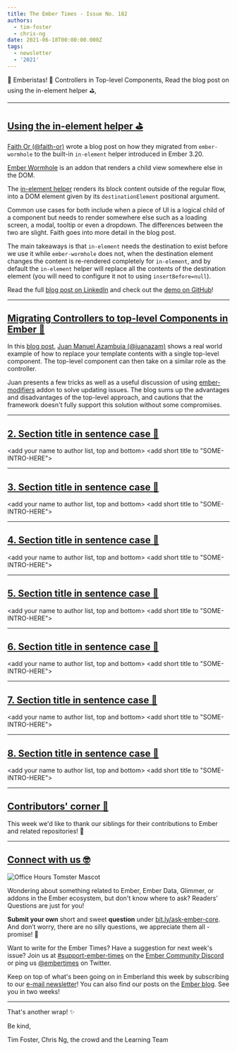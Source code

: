 ```yaml
---
title: The Ember Times - Issue No. 182
authors:
  - tim-foster
  - chris-ng
date: 2021-06-18T00:00:00.000Z
tags:
  - newsletter
  - '2021'
---
```


👋 Emberistas! 🐹
Controllers in Top-level Components,
Read the blog post on using the in-element helper ⛳,
<SOME-INTRO-HERE-TO-KEEP-THEM-SUBSCRIBERS-READING>

---

## [Using the in-element helper ⛳](https://www.linkedin.com/pulse/emberjs-using-in-element-helper-faith-or/)

[Faith Or (@faith-or)](https://github.com/faith-or) wrote a blog post on how they migrated from `ember-wormhole` to the built-in `in-element` helper introduced in Ember 3.20.

[Ember Wormhole](https://github.com/yapplabs/ember-wormhole) is an addon that renders a child view somewhere else in the DOM.

The [in-element helper](https://api.emberjs.com/ember/3.20/classes/Ember.Templates.helpers/methods/in-element?anchor=in-element) renders its block content outside of the regular flow, into a DOM element given by its `destinationElement` positional argument.

Common use cases for both include when a piece of UI is a logical child of a component but needs to render somewhere else such as a loading screen, a modal, tooltip or even a dropdown. The differences between the two are slight. Faith goes into more detail in the blog post.

The main takeaways is that  `in-element` needs the destination to exist before we use it while `ember-wormhole` does not, when the destination element changes the content is re-rendered completely for `in-element`, and by default the `in-element` helper will replace all the contents of the destination element (you will need to configure it not to using `insertBefore=null`).

Read the full [blog post on LinkedIn](https://www.linkedin.com/pulse/emberjs-using-in-element-helper-faith-or/) and check out the [demo on GitHub](https://github.com/faith-or/emberjs-inelement-vs-wormhole-demo)!

---

## [Migrating Controllers to top-level Components in Ember 📖](https://dev.to/juanazam/migrating-controllers-to-top-level-components-in-ember-ggc)

In this [blog post](https://dev.to/juanazam/migrating-controllers-to-top-level-components-in-ember-ggc), [Juan Manuel Azambuja (@juanazam)](https://github.com/juanazam) shows a real world example of how to replace your template contents with a single top-level component. The top-level component can then take on a similar role as the controller.

Juan presents a few tricks as well as a useful discussion of using [ember-modifiers](https://github.com/ember-modifier/ember-modifier) addon to solve updating issues. The blog sums up the advantages and disadvantages of the top-level approach, and cautions that the framework doesn't fully support this solution without some compromises.

---

## [2. Section title in sentence case 🐹](section-url)

<change section title emoji>
<consider adding some bold to your paragraph>
<add the contributor in the post in format "FirstName LastName (@githubUserName)" linked to their GitHub account>
<please include link to external article/repo/etc in paragraph / body text, not just header title above>

<add your name to author list, top and bottom>
<add short title to "SOME-INTRO-HERE">

---

## [3. Section title in sentence case 🐹](section-url)

<change section title emoji>
<consider adding some bold to your paragraph>
<add the contributor in the post in format "FirstName LastName (@githubUserName)" linked to their GitHub account>
<please include link to external article/repo/etc in paragraph / body text, not just header title above>

<add your name to author list, top and bottom>
<add short title to "SOME-INTRO-HERE">

---

## [4. Section title in sentence case 🐹](section-url)

<change section title emoji>
<consider adding some bold to your paragraph>
<add the contributor in the post in format "FirstName LastName (@githubUserName)" linked to their GitHub account>
<please include link to external article/repo/etc in paragraph / body text, not just header title above>

<add your name to author list, top and bottom>
<add short title to "SOME-INTRO-HERE">

---

## [5. Section title in sentence case 🐹](section-url)

<change section title emoji>
<consider adding some bold to your paragraph>
<add the contributor in the post in format "FirstName LastName (@githubUserName)" linked to their GitHub account>
<please include link to external article/repo/etc in paragraph / body text, not just header title above>

<add your name to author list, top and bottom>
<add short title to "SOME-INTRO-HERE">

---

## [6. Section title in sentence case 🐹](section-url)

<change section title emoji>
<consider adding some bold to your paragraph>
<add the contributor in the post in format "FirstName LastName (@githubUserName)" linked to their GitHub account>
<please include link to external article/repo/etc in paragraph / body text, not just header title above>

<add your name to author list, top and bottom>
<add short title to "SOME-INTRO-HERE">

---

## [7. Section title in sentence case 🐹](section-url)

<change section title emoji>
<consider adding some bold to your paragraph>
<add the contributor in the post in format "FirstName LastName (@githubUserName)" linked to their GitHub account>
<please include link to external article/repo/etc in paragraph / body text, not just header title above>

<add your name to author list, top and bottom>
<add short title to "SOME-INTRO-HERE">

---

## [8. Section title in sentence case 🐹](section-url)

<change section title emoji>
<consider adding some bold to your paragraph>
<add the contributor in the post in format "FirstName LastName (@githubUserName)" linked to their GitHub account>
<please include link to external article/repo/etc in paragraph / body text, not just header title above>

<add your name to author list, top and bottom>
<add short title to "SOME-INTRO-HERE">

---

## [Contributors' corner 👏](https://guides.emberjs.com/release/contributing/repositories/)

<p>This week we'd like to thank our siblings for their contributions to Ember and related repositories! 💖</p>

---

## [Connect with us 🤓](https://docs.google.com/forms/d/e/1FAIpQLScqu7Lw_9cIkRtAiXKitgkAo4xX_pV1pdCfMJgIr6Py1V-9Og/viewform)

<div class="blog-row">
  <img class="float-right small transparent padded" alt="Office Hours Tomster Mascot" title="Readers' Questions" src="/images/tomsters/officehours.png" />

  <p>Wondering about something related to Ember, Ember Data, Glimmer, or addons in the Ember ecosystem, but don't know where to ask? Readers’ Questions are just for you!</p>

  <p><strong>Submit your own</strong> short and sweet <strong>question</strong> under <a href="https://bit.ly/ask-ember-core" target="rq">bit.ly/ask-ember-core</a>. And don’t worry, there are no silly questions, we appreciate them all - promise! 🤞</p>

  <p>Want to write for the Ember Times? Have a suggestion for next week's issue? Join us at <a href="https://discordapp.com/channels/480462759797063690/485450546887786506">#support-ember-times</a> on the <a href="https://discord.gg/emberjs">Ember Community Discord</a> or ping us <a href="https://twitter.com/embertimes">@embertimes</a> on Twitter.</p>

  <p>Keep on top of what's been going on in Emberland this week by subscribing to our <a href="https://embertimes.substack.com/">e-mail newsletter</a>! You can also find our posts on the <a href="https://blog.emberjs.com/tag/newsletter">Ember blog</a>. See you in two weeks!</p>
</div>

---

That's another wrap! ✨

Be kind,

Tim Foster, Chris Ng, the crowd and the Learning Team
